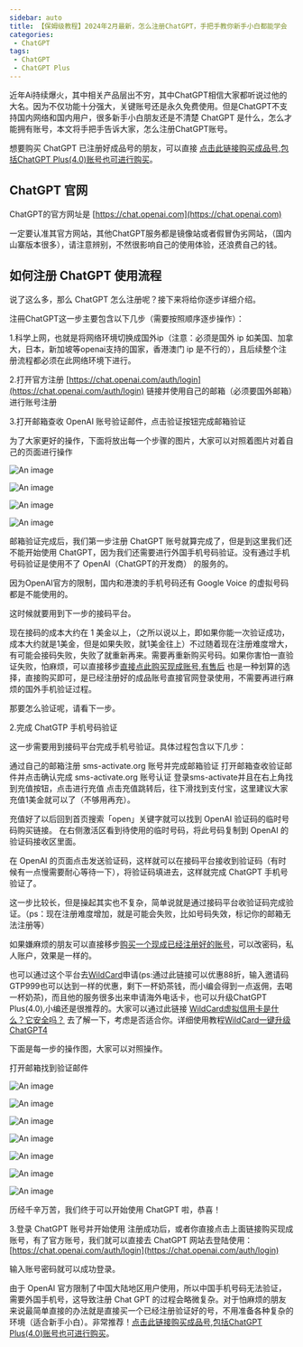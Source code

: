 ```yaml
---
sidebar: auto
title: 【保姆级教程】2024年2月最新，怎么注册ChatGPT，手把手教你新手小白都能学会
categories:
 - ChatGPT
tags:
 - ChatGPT
 - ChatGPT Plus
---
```


近年Ai持续爆火，其中相关产品层出不穷，其中ChatGPT相信大家都听说过他的大名。因为不仅功能十分强大，关键账号还是永久免费使用。但是ChatGPT不支持国内网络和国内用户，很多新手小白朋友还是不清楚 ChatGPT 是什么，怎么才能拥有账号，本文将手把手告诉大家，怎么注册ChatGPT账号。

想要购买 ChatGPT 已注册好成品号的朋友，可以直接 [点击此链接购买成品号,包括ChatGPT Plus(4.0)账号也可进行购买](https://txccai.github.io/gptDocs/chatGPT/how-to-buy-gpt.html)。

## ChatGPT 官网
ChatGPT的官方网址是 [https://chat.openai.com](https://chat.openai.com)
 
一定要认准其官方网站，其他ChatGPT服务都是镜像站或者假冒伪劣网站，（国内山寨版本很多），请注意辨别，不然很影响自己的使用体验，还浪费自己的钱。

## 如何注册 ChatGPT 使用流程
说了这么多，那么 ChatGPT 怎么注册呢？接下来将给你逐步详细介绍。

注冊ChatGPT这一步主要包含以下几步（需要按照顺序逐步操作）：

1.科学上网，也就是将网络环境切换成国外ip（注意：必须是国外 ip 如美国、加拿大，日本，新加坡等openai支持的国家，香港澳门 ip 是不行的），且后续整个注册流程都必须在此网络环境下进行。

2.打开官方注册 [https://chat.openai.com/auth/login](https://chat.openai.com/auth/login) 链接并使用自己的邮箱（必须要国外邮箱）进行账号注册

3.打开邮箱查收 OpenAI 账号验证邮件，点击验证按钮完成邮箱验证

为了大家更好的操作，下面将放出每一个步骤的图片，大家可以对照着图片对着自己的页面进行操作

![An image](https://chatgptzhanghao.com/wp-content/uploads/2023/02/how-to-register-chatgpt-1.webp)

![An image](https://chatgptzhanghao.com/wp-content/uploads/2023/02/how-to-register-chatgpt-2.webp)

![An image](https://chatgptzhanghao.com/wp-content/uploads/2023/02/how-to-register-chatgpt-3.webp)

![An image](https://chatgptzhanghao.com/wp-content/uploads/2023/02/how-to-register-chatgpt-4.webp)



邮箱验证完成后，我们第一步注册 ChatGPT 账号就算完成了，但是到这里我们还不能开始使用 ChatGPT，因为我们还需要进行外国手机号码验证。没有通过手机号码验证是使用不了 OpenAI（ChatGPT的开发商） 的服务的。

因为OpenAI官方的限制，国内和港澳的手机号码还有 Google Voice 的虚拟号码都是不能使用的。

这时候就要用到下一步的接码平台。

现在接码的成本大约在 1 美金以上，（之所以说以上，即如果你能一次验证成功，成本大约就是1美金，但是如果失败，就1美金往上）不过随着现在注册难度增大，有可能会接码失败，失败了就重新再来。需要再重新购买号码。如果你害怕一直验证失败，怕麻烦，可以直接移步[直接点此购买现成账号,有售后](https://txccai.github.io/gptDocs/chatGPT/how-to-buy-gpt.html) 也是一种划算的选择，直接购买即可，是已经注册好的成品账号直接官网登录使用，不需要再进行麻烦的国外手机验证过程。

那要怎么验证呢，请看下一步。

2.完成 ChatGTP 手机号码验证

这一步需要用到接码平台完成手机号验证。具体过程包含以下几步：

通过自己的邮箱注册 sms-activate.org 账号并完成邮箱验证
打开邮箱查收验证邮件并点击确认完成 sms-activate.org 账号认证
登录sms-activate并且在右上角找到充值按钮，点击进行充值
点击充值跳转后，往下滑找到支付宝，这里建议大家充值1美金就可以了（不够用再充）。

充值好了以后回到首页搜索「open」关键字就可以找到 OpenAI 验证码的临时号码购买链接。
在右侧激活区看到待使用的临时号码，将此号码复制到 OpenAI 的验证码接收区里面。

在 OpenAI 的页面点击发送验证码，这样就可以在接码平台接收到验证码（有时候有一点慢需要耐心等待一下），将验证码填进去，这样就完成 ChatGPT 手机号验证了。
 
这一步比较长，但是操起其实也不复杂，简单说就是通过接码平台收验证码完成验证。（ps：现在注册难度增加，就是可能会失败，比如号码失效，标记你的邮箱无法注册等）
 
如果嫌麻烦的朋友可以直接移步[购买一个现成已经注册好的账号](https://txccai.github.io/gptDocs/chatGPT/how-to-buy-gpt.html)，可以改密码，私人账户，效果是一样的。

也可以通过这个平台去[WildCard](https://bewildcard.com/i/GTP999)申请(ps:通过此链接可以优惠88折，输入邀请码GTP999也可以达到一样的优惠，剩下一杯奶茶钱，而小编会得到一点返佣，去喝一杯奶茶)，而且他的服务很多出来申请海外电话卡，也可以升级ChatGPT Plus(4.0),小编还是很推荐的。大家可以通过此链接 [WildCard虚拟信用卡是什么？它安全吗？](https://txccai.github.io/gptDocs/WildCard/something-about-wildcard.html) 去了解一下，考虑是否适合你。详细使用教程[WildCard一键升级ChatGPT4](https://txccai.github.io/gptDocs/WildCard/)

 
下面是每一步的操作图，大家可以对照操作。

打开邮箱找到验证邮件

![An image](https://chatgptzhanghao.com/wp-content/uploads/2023/02/how-to-register-chatgpt-6.webp)

![An image](https://chatgptzhanghao.com/wp-content/uploads/2023/02/how-to-register-chatgpt-7.webp)

![An image](https://chatgptzhanghao.com/wp-content/uploads/2023/02/how-to-register-chatgpt-9.webp)

![An image](https://chatgptzhanghao.com/wp-content/uploads/2023/02/how-to-register-chatgpt-10.webp)

![An image](https://chatgptzhanghao.com/wp-content/uploads/2023/02/how-to-register-chatgpt-11.webp)

![An image](https://chatgptzhanghao.com/wp-content/uploads/2023/02/how-to-register-chatgpt-12.webp)

![An image](https://chatgptzhanghao.com/wp-content/uploads/2023/06/sms-receive-screenshot.png)

历经千辛万苦，我们终于可以开始使用 ChatGPT 啦，恭喜！

3.登录 ChatGPT 账号并开始使用
注册成功后，或者你直接点击上面链接购买现成账号，有了官方账号，我们就可以直接去 ChatGPT 网站去登陆使用： 
[https://chat.openai.com/auth/login](https://chat.openai.com/auth/login)

输入账号密码就可以成功登录。


由于 OpenAI 官方限制了中国大陆地区用户使用，所以中国手机号码无法验证，需要外国手机号，这导致注册 Chat GPT 的过程会略微复杂。对于怕麻烦的朋友来说最简单直接的办法就是直接买一个已经注册验证好的号，不用准备各种复杂的环境（适合新手小白）。非常推荐！[点击此链接购买成品号,包括ChatGPT Plus(4.0)账号也可进行购买](https://txccai.github.io/gptDocs/chatGPT/how-to-buy-gpt.html)。

